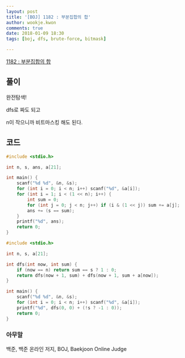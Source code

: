 ```yaml
---
layout: post
title: '[BOJ] 1182 : 부분집합의 합'
author: wookje.kwon
comments: true
date: 2018-01-09 18:30
tags: [boj, dfs, brute-force, bitmask]

---
```


[1182 : 부분집합의 합](https://www.acmicpc.net/problem/1182)

## 풀이

완전탐색!

dfs로 짜도 되고

n이 작으니까 비트마스킹 해도 된다.

## 코드

```cpp
#include <stdio.h>

int n, s, ans, a[21];

int main() {
	scanf("%d %d", &n, &s);
	for (int i = 0; i < n; i++) scanf("%d", &a[i]);
	for (int i = 1; i < (1 << n); i++) {
		int sum = 0;
		for (int j = 0; j < n; j++) if (i & (1 << j)) sum += a[j];
		ans += (s == sum);
	}
	printf("%d", ans);
	return 0;
}
```
```cpp
#include <stdio.h>

int n, s, a[21];

int dfs(int now, int sum) {
	if (now == n) return sum == s ? 1 : 0;
	return dfs(now + 1, sum) + dfs(now + 1, sum + a[now]);
}

int main() {
	scanf("%d %d", &n, &s);
	for (int i = 0; i < n; i++) scanf("%d", &a[i]);
	printf("%d", dfs(0, 0) + (!s ? -1 : 0));
	return 0;
}
```

### 아무말  
백준, 백준 온라인 저지, BOJ, Baekjoon Online Judge
